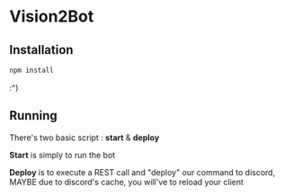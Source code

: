 # Vision2Bot

## Installation

```bash
npm install
```
:^)


## Running

There's two basic script :
**start** & **deploy**

**Start** is simply to run the bot

**Deploy** is to execute a REST call and "deploy" our command to discord, MAYBE due to discord's cache, you will've to reload your client



